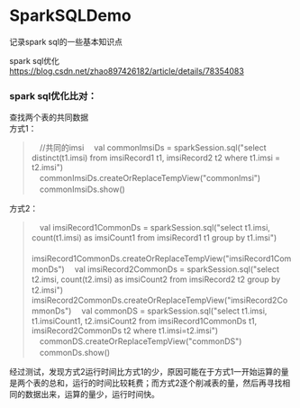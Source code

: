 # SparkSQLDemo
记录spark sql的一些基本知识点

spark sql优化<br/>
https://blog.csdn.net/zhao897426182/article/details/78354083

### spark sql优化比对：
查找两个表的共同数据<br/>
方式1：<br/>
>　//共同的imsi
　val commonImsiDs = sparkSession.sql("select distinct(t1.imsi) from imsiRecord1 t1, imsiRecord2 t2 where t1.imsi = t2.imsi")
　commonImsiDs.createOrReplaceTempView("commonImsi")
　commonImsiDs.show()
 
方式2：<br/>
>　val imsiRecord1CommonDs = sparkSession.sql("select t1.imsi, count(t1.imsi) as imsiCount1 from imsiRecord1 t1 group by t1.imsi")
　imsiRecord1CommonDs.createOrReplaceTempView("imsiRecord1CommonDs")
　val imsiRecord2CommonDs = sparkSession.sql("select t2.imsi, count(t2.imsi) as imsiCount2 from imsiRecord2 t2 group by t2.imsi")　　　　
　imsiRecord2CommonDs.createOrReplaceTempView("imsiRecord2CommonDs")
　val commonDS = sparkSession.sql("select t1.imsi, t1.imsiCount1, t2.imsiCount2 from imsiRecord1CommonDs t1, imsiRecord2CommonDs t2 where t1.imsi=t2.imsi")
　commonDS.createOrReplaceTempView("commonDS")
　commonDs.show()
 
经过测试，发现方式2运行时间比方式1的少，原因可能在于方式1一开始运算的量是两个表的总和，运行的时间比较耗费；而方式2逐个削减表的量，然后再寻找相同的数据出来，运算的量少，运行时间快。

